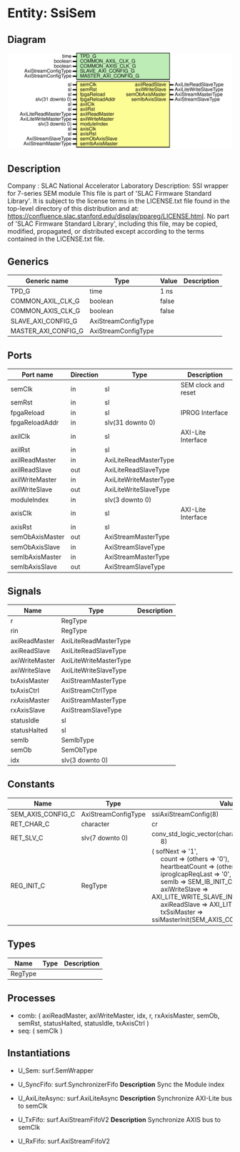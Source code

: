 # Entity: SsiSem

## Diagram

![Diagram](SsiSem.svg "Diagram")
## Description

Company    : SLAC National Accelerator Laboratory
Description: SSI wrapper for 7-series SEM module
This file is part of 'SLAC Firmware Standard Library'.
It is subject to the license terms in the LICENSE.txt file found in the
top-level directory of this distribution and at:
   https://confluence.slac.stanford.edu/display/ppareg/LICENSE.html.
No part of 'SLAC Firmware Standard Library', including this file,
may be copied, modified, propagated, or distributed except according to
the terms contained in the LICENSE.txt file.
## Generics

| Generic name        | Type                | Value | Description |
| ------------------- | ------------------- | ----- | ----------- |
| TPD_G               | time                | 1 ns  |             |
| COMMON_AXIL_CLK_G   | boolean             | false |             |
| COMMON_AXIS_CLK_G   | boolean             | false |             |
| SLAVE_AXI_CONFIG_G  | AxiStreamConfigType |       |             |
| MASTER_AXI_CONFIG_G | AxiStreamConfigType |       |             |
## Ports

| Port name       | Direction | Type                   | Description         |
| --------------- | --------- | ---------------------- | ------------------- |
| semClk          | in        | sl                     | SEM clock and reset |
| semRst          | in        | sl                     |                     |
| fpgaReload      | in        | sl                     | IPROG Interface     |
| fpgaReloadAddr  | in        | slv(31 downto 0)       |                     |
| axilClk         | in        | sl                     | AXI-Lite Interface  |
| axilRst         | in        | sl                     |                     |
| axilReadMaster  | in        | AxiLiteReadMasterType  |                     |
| axilReadSlave   | out       | AxiLiteReadSlaveType   |                     |
| axilWriteMaster | in        | AxiLiteWriteMasterType |                     |
| axilWriteSlave  | out       | AxiLiteWriteSlaveType  |                     |
| moduleIndex     | in        | slv(3 downto 0)        |                     |
| axisClk         | in        | sl                     | AXI-Lite Interface  |
| axisRst         | in        | sl                     |                     |
| semObAxisMaster | out       | AxiStreamMasterType    |                     |
| semObAxisSlave  | in        | AxiStreamSlaveType     |                     |
| semIbAxisMaster | in        | AxiStreamMasterType    |                     |
| semIbAxisSlave  | out       | AxiStreamSlaveType     |                     |
## Signals

| Name           | Type                   | Description |
| -------------- | ---------------------- | ----------- |
| r              | RegType                |             |
| rin            | RegType                |             |
| axiReadMaster  | AxiLiteReadMasterType  |             |
| axiReadSlave   | AxiLiteReadSlaveType   |             |
| axiWriteMaster | AxiLiteWriteMasterType |             |
| axiWriteSlave  | AxiLiteWriteSlaveType  |             |
| txAxisMaster   | AxiStreamMasterType    |             |
| txAxisCtrl     | AxiStreamCtrlType      |             |
| rxAxisMaster   | AxiStreamMasterType    |             |
| rxAxisSlave    | AxiStreamSlaveType     |             |
| statusIdle     | sl                     |             |
| statusHalted   | sl                     |             |
| semIb          | SemIbType              |             |
| semOb          | SemObType              |             |
| idx            | slv(3 downto 0)        |             |
## Constants

| Name              | Type                | Value                                                                                                                                                                                                                                                                                                                                                                                                                                                                                                                                                                                                                                | Description |
| ----------------- | ------------------- | ------------------------------------------------------------------------------------------------------------------------------------------------------------------------------------------------------------------------------------------------------------------------------------------------------------------------------------------------------------------------------------------------------------------------------------------------------------------------------------------------------------------------------------------------------------------------------------------------------------------------------------ | ----------- |
| SEM_AXIS_CONFIG_C | AxiStreamConfigType |  ssiAxiStreamConfig(8)                                                                                                                                                                                                                                                                                                                                                                                                                                                                                                                                                                                                               |             |
| RET_CHAR_C        | character           |  cr                                                                                                                                                                                                                                                                                                                                                                                                                                                                                                                                                                                                                                  |             |
| RET_SLV_C         | slv(7 downto 0)     |  conv_std_logic_vector(character'pos(RET_CHAR_C),<br><span style="padding-left:20px"> 8)                                                                                                                                                                                                                                                                                                                                                                                                                                                                                                                                             |             |
| REG_INIT_C        | RegType             |  (       sofNext          => '1',<br><span style="padding-left:20px">       count            => (others => '0'),<br><span style="padding-left:20px">       heartbeatCount   => (others => '0'),<br><span style="padding-left:20px">       iprogIcapReqLast => '0',<br><span style="padding-left:20px">       semIb            => SEM_IB_INIT_C,<br><span style="padding-left:20px">       axiWriteSlave    => AXI_LITE_WRITE_SLAVE_INIT_C,<br><span style="padding-left:20px">       axiReadSlave     => AXI_LITE_READ_SLAVE_INIT_C,<br><span style="padding-left:20px">       txSsiMaster      => ssiMasterInit(SEM_AXIS_CONFIG_C)) |             |
## Types

| Name    | Type | Description |
| ------- | ---- | ----------- |
| RegType |      |             |
## Processes
- comb: ( axiReadMaster, axiWriteMaster, idx, r, rxAxisMaster, semOb,
                   semRst, statusHalted, statusIdle, txAxisCtrl )
- seq: ( semClk )
## Instantiations

- U_Sem: surf.SemWrapper
- U_SyncFifo: surf.SynchronizerFifo
**Description**
Sync the Module index

- U_AxiLiteAsync: surf.AxiLiteAsync
**Description**
Synchronize AXI-Lite bus to semClk

- U_TxFifo: surf.AxiStreamFifoV2
**Description**
Synchronize AXIS bus to semClk

- U_RxFifo: surf.AxiStreamFifoV2
